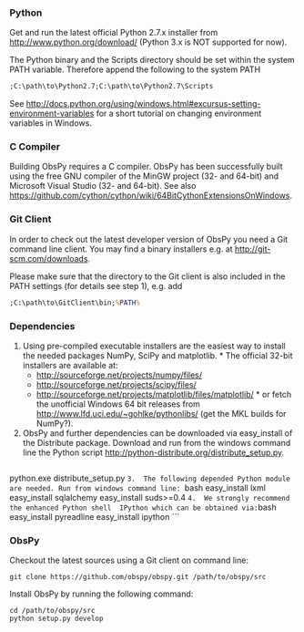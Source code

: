 ### Python

Get and run the latest official Python 2.7.x installer from  http://www.python.org/download/ (Python 3.x is NOT supported for now).

The Python binary and the Scripts directory should be set within the system PATH variable. Therefore append the following to the system PATH
```cmd
;C:\path\to\Python2.7;C:\path\to\Python2.7\Scripts
```
See  http://docs.python.org/using/windows.html#excursus-setting-environment-variables for a short tutorial on changing environment variables in Windows.

### C Compiler

Building ObsPy requires a C compiler. ObsPy has been successfully built using the free GNU compiler of the MinGW project (32- and 64-bit) and Microsoft Visual Studio (32- and 64-bit). See also https://github.com/cython/cython/wiki/64BitCythonExtensionsOnWindows.

### Git Client

In order to check out the latest developer version of ObsPy you need a Git command line client. You may find a binary installers e.g. at http://git-scm.com/downloads.

Please make sure that the directory to the Git client is also included in the PATH settings (for details see step 1), e.g. add
```cmd
;C:\path\to\GitClient\bin;%PATH%
```

### Dependencies

  1. Using pre-compiled executable installers are the easiest way to install the needed packages  NumPy,  SciPy and  matplotlib.
    * The official 32-bit installers are available at:
      *   http://sourceforge.net/projects/numpy/files/
      *   http://sourceforge.net/projects/scipy/files/
      *   http://sourceforge.net/projects/matplotlib/files/matplotlib/
    * or fetch the unofficial Windows 64 bit releases from  http://www.lfd.uci.edu/~gohlke/pythonlibs/ (get the MKL builds for NumPy?).
  2.  ObsPy and further dependencies can be downloaded via easy_install of the  Distribute package. Download and run from the windows command line the Python script  http://python-distribute.org/distribute_setup.py.
      ```bash
python.exe distribute_setup.py
      ```
  3.  The following depended Python module are needed. Run from windows command line: 
      ```bash
easy_install lxml
easy_install sqlalchemy
easy_install suds>=0.4
      ```
  4.  We strongly recommend the enhanced Python shell  IPython which can be obtained via:
      ```bash
easy_install pyreadline
easy_install ipython
      ```

### ObsPy

Checkout the latest sources using a Git client on command line:
```
git clone https://github.com/obspy/obspy.git /path/to/obspy/src
```

Install ObsPy by running the following command:
```
cd /path/to/obspy/src
python setup.py develop
```
